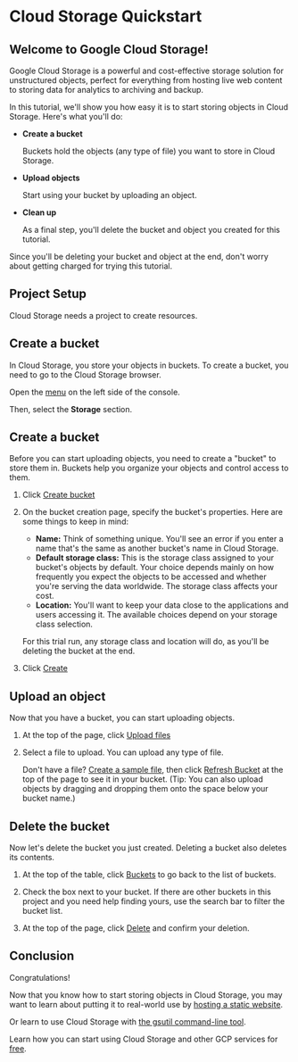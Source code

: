 # Cloud Storage Quickstart

## Welcome to Google Cloud Storage!

<walkthrough-test-start-page url="/start?tutorial=storage_quickstart_v2"></walkthrough-test-start-page>

<walkthrough-tutorial-url url="https://cloud.google.com/storage/docs/quickstart-console"></walkthrough-tutorial-url>

Google Cloud Storage is a powerful and cost-effective storage solution for
unstructured objects, perfect for everything from hosting live web content to
storing data for analytics to archiving and backup.

In this tutorial, we'll show you how easy it is to start storing objects in
Cloud Storage. Here's what you'll do:

*   **Create a bucket**

    Buckets hold the objects (any type of file) you want to store in Cloud
    Storage.

*   **Upload objects**

    Start using your bucket by uploading an object.

*   **Clean up**

    As a final step, you'll delete the bucket and object you created for this
    tutorial.

Since you'll be deleting your bucket and object at the end, don't worry about
getting charged for trying this tutorial.

## Project Setup

Cloud Storage needs a project to create resources.

<walkthrough-project-billing-setup></walkthrough-project-billing-setup>

## Create a bucket

In Cloud Storage, you store your objects in buckets. To create a bucket, you
need to go to the Cloud Storage browser.

Open the [menu][spotlight-menu] on the left side of the console.

Then, select the **Storage** section.

<walkthrough-menu-navigation sectionId="STORAGE_SECTION"></walkthrough-menu-navigation>

## Create a bucket

Before you can start uploading objects, you need to create a "bucket" to store
them in. Buckets help you organize your objects and control access to them.

1.  Click [Create bucket][spotlight-create-bucket]

2.  On the bucket creation page, specify the bucket's properties. Here are some
    things to keep in mind:

    *   **Name:** Think of something unique. You'll see an error if you enter a
        name that's the same as another bucket's name in Cloud Storage.
    *   **Default storage class:** This is the storage class assigned to your
        bucket's objects by default. Your choice depends mainly on how
        frequently you expect the objects to be accessed and whether you're
        serving the data worldwide. The storage class affects your cost.
    *   **Location:** You'll want to keep your data close to the applications
        and users accessing it. The available choices depend on your storage
        class selection.

    For this trial run, any storage class and location will do, as you'll be
    deleting the bucket at the end.

3.  Click [Create][spotlight-create-button]

## Upload an object

Now that you have a bucket, you can start uploading objects.

1.  At the top of the page, click [Upload files][spotlight-upload-file]

2.  Select a file to upload. You can upload any type of file.

    Don't have a file? [Create a sample file][create-sample-file], then click
    [Refresh Bucket][spotlight-refresh-bucket] at the top of the page to see it
    in your bucket. (Tip: You can also upload objects by dragging and dropping
    them onto the space below your bucket name.)

## Delete the bucket

Now let's delete the bucket you just created. Deleting a bucket also deletes its
contents.

1.  At the top of the table, click [Buckets][spotlight-buckets-link] to go back
    to the list of buckets.

2.  Check the box next to your bucket. If there are other buckets in this
    project and you need help finding yours, use the search bar to filter the
    bucket list.

3.  At the top of the page, click [Delete][spotlight-delete-buckets] and confirm
    your deletion.

## Conclusion

<walkthrough-conclusion-trophy></walkthrough-conclusion-trophy>

Congratulations!

Now that you know how to start storing objects in Cloud Storage, you may want to
learn about putting it to real-world use by [hosting a static
website](https://cloud.google.com/storage/docs/hosting-static-website).

Or learn to use Cloud Storage with [the gsutil command-line
tool](https://cloud.google.com/storage/docs/quickstart-gsutil).

Learn how you can start using Cloud Storage and other GCP services for
[free](https://cloud.google.com/free).

[spotlight-menu]: walkthrough://spotlight-pointer?spotlightId=console-nav-menu
[spotlight-create-bucket]: walkthrough://spotlight-pointer?cssSelector=#p6ntest-cloudstorage-create-first-bucket-button,#p6n-cloudstorage-create-bucket
[spotlight-create-button]: walkthrough://spotlight-pointer?cssSelector=#p6ntest-gcs-create-bucket-button
[spotlight-upload-file]: walkthrough://spotlight-pointer?spotlightId=gcs-action-bar-upload-file
[create-sample-file]: walkthrough://create-sample-storage-file
[spotlight-refresh-bucket]: walkthrough://spotlight-pointer?spotlightId=gcs-action-bar-refresh-objects
[spotlight-buckets-link]: walkthrough://spotlight-pointer?cssSelector=.p6n-cloudstorage-path-link
[spotlight-delete-buckets]: walkthrough://spotlight-pointer?spotlightId=gcs-action-bar-delete-bucket
